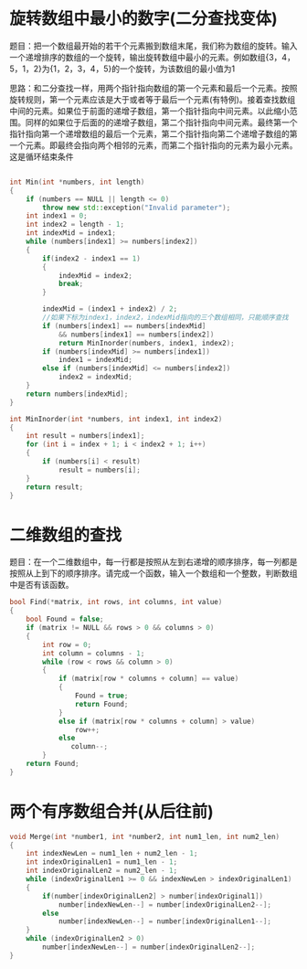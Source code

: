 # 旋转数组中最小的数字\(二分查找变体\)

题目：把一个数组最开始的若干个元素搬到数组末尾，我们称为数组的旋转。输入一个递增排序的数组的一个旋转，输出旋转数组中最小的元素。例如数组{3，4，5，1，2}为{1，2，3，4，5}的一个旋转，为该数组的最小值为1

思路：和二分查找一样，用两个指针指向数组的第一个元素和最后一个元素。按照旋转规则，第一个元素应该是大于或者等于最后一个元素\(有特例\)。接着查找数组中间的元素。如果位于前面的递增子数组，第一个指针指向中间元素。以此缩小范围。同样的如果位于后面的的递增子数组，第二个指针指向中间元素。最终第一个指针指向第一个递增数组的最后一个元素，第二个指针指向第二个递增子数组的第一个元素。即最终会指向两个相邻的元素，而第二个指针指向的元素为最小元素。这是循环结束条件

```cpp

int Min(int *numbers, int length)
{
    if (numbers == NULL || length <= 0)
        throw new std::exception("Invalid parameter");
    int index1 = 0;
    int index2 = length - 1;
    int indexMid = index1;
    while (numbers[index1] >= numbers[index2])
    {
        if(index2 - index1 == 1)
        {   
            indexMid = index2;     
            break;
        }

        indexMid = (index1 + index2) / 2;
        //如果下标为index1，index2，indexMid指向的三个数组相同，只能顺序查找
        if (numbers[index1] == numbers[indexMid] 
            && numbers[index1] == numbers[index2])
            return MinInorder(numbers, index1, index2);
        if (numbers[indexMid] >= numbers[index1])
            index1 = indexMid;
        else if (numbers[indexMid] <= numbers[index2])
            index2 = indexMid;
    }
    return numbers[indexMid];
}

int MinInorder(int *numbers, int index1, int index2)
{
    int result = numbers[index1];
    for (int i = index + 1; i < index2 + 1; i++)
    {
        if (numbers[i] < result)
            result = numbers[i];
    }
    return result;
}


```

# 二维数组的查找

题目：在一个二维数组中，每一行都是按照从左到右递增的顺序排序，每一列都是按照从上到下的顺序排序。请完成一个函数，输入一个数组和一个整数，判断数组中是否有该函数。

```cpp
bool Find(*matrix, int rows, int columns, int value)
{
    bool Found = false;
    if (matrix != NULL && rows > 0 && columns > 0)
    {    
        int row = 0;
        int column = columns - 1;
        while (row < rows && column > 0)
        {
            if (matrix[row * columns + column] == value)
            {
                Found = true;
                return Found;
            }
            else if (matrix[row * columns + column] > value)
                row++;
            else
               column--;
        }
    return Found;
}
```

# 两个有序数组合并\(从后往前\)

```cpp
void Merge(int *number1, int *number2, int num1_len, int num2_len)
{
    int indexNewLen = num1_len + num2_len - 1;
    int indexOriginalLen1 = num1_len - 1;
    int indexOriginalLen2 = num2_len - 1;
    while (indexOriginalLen1 >= 0 && indexNewLen > indexOriginalLen1)
    {
        if(number[indexOriginalLen2] > number[indexOriginal1])
            number[indexNewLen--] = number[indexOriginalLen2--];
        else
            number[indexNewLen--] = number[indexOriginalLen1--];
    }    
    while (indexOriginalLen2 > 0)
        number[indexNewLen--] = number[indexOriginalLen2--];
}    

```

